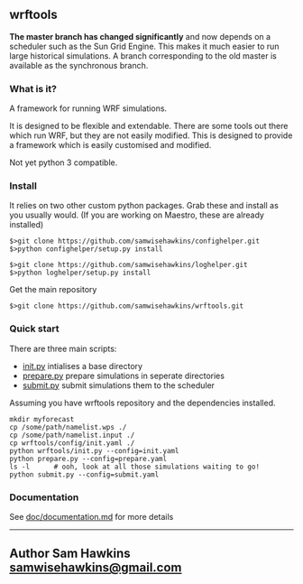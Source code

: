 wrftools
--------

**The master branch has changed significantly** and now depends on a scheduler such 
as the Sun Grid Engine.  This makes it much easier to run large historical simulations. 
A branch corresponding to the old master is available as the synchronous branch.

### What is it?

A framework for running WRF simulations.

It is designed to be flexible and extendable. There are some tools out there
which run WRF, but they are not easily modified. This is designed to provide 
a framework which is easily customised and modified. 

Not yet python 3 compatible. 

### Install

It relies on two other custom python packages. Grab these and install as you usually would.
(If you are working on Maestro, these are already installed)
   
    $>git clone https://github.com/samwisehawkins/confighelper.git
    $>python confighelper/setup.py install

    $>git clone https://github.com/samwisehawkins/loghelper.git
    $>python loghelper/setup.py install

Get the main repository    
    
    $>git clone https://github.com/samwisehawkins/wrftools.git


### Quick start

There are three main scripts:

* [init.py](init.py) intialises a base directory
* [prepare.py](prepare.py) prepare simulations in seperate directories
* [submit.py](submit.py) submit simulations them to the scheduler

Assuming you have wrftools repository and the dependencies installed.

    mkdir myforecast
    cp /some/path/namelist.wps ./
    cp /some/path/namelist.input ./
    cp wrftools/config/init.yaml ./
    python wrftools/init.py --config=init.yaml
    python prepare.py --config=prepare.yaml
    ls -l      # ooh, look at all those simulations waiting to go!
    python submit.py --config=submit.yaml
    
    
### Documentation

See [doc/documentation.md](documentation) for more details


 
----------
Author 
Sam Hawkins
samwisehawkins@gmail.com
---------
